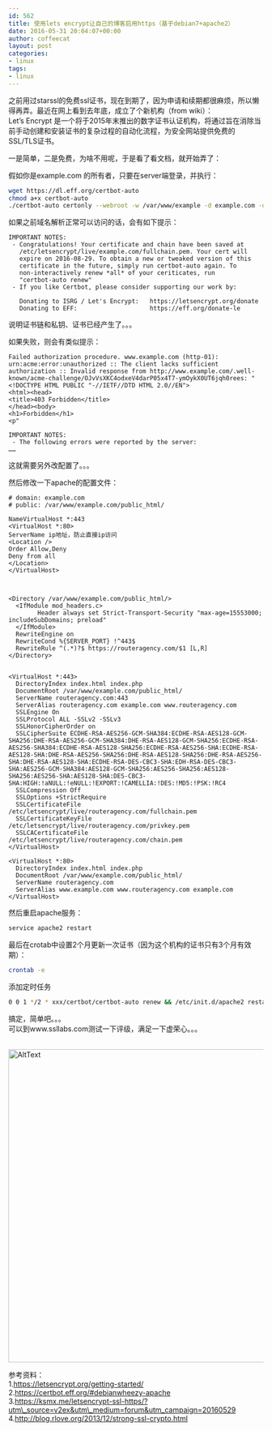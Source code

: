 ```yaml
---
id: 562
title: 使用lets encrypt让自己的博客启用https（基于debian7+apache2）
date: 2016-05-31 20:04:07+00:00
author: coffeecat
layout: post
categories:
- linux
tags:
- linux
---
```

之前用过starssl的免费ssl证书，现在到期了，因为申请和续期都很麻烦，所以懒得再弄。最近在网上看到去年底，成立了个新机构（from wiki）：  
Let&#8217;s Encrypt 是一个将于2015年末推出的数字证书认证机构，将通过旨在消除当前手动创建和安装证书的复杂过程的自动化流程，为安全网站提供免费的SSL/TLS证书。 

一是简单，二是免费，为啥不用呢，于是看了看文档，就开始弄了：  
<!--more-->

假如你是example.com 的所有者，只要在server端登录，并执行：

```sh
wget https://dl.eff.org/certbot-auto
chmod a+x certbot-auto
./certbot-auto certonly --webroot -w /var/www/example -d example.com -d www.example.com
```

如果之前域名解析正常可以访问的话，会有如下提示：

```vim
IMPORTANT NOTES:
 - Congratulations! Your certificate and chain have been saved at
   /etc/letsencrypt/live/example.com/fullchain.pem. Your cert will
   expire on 2016-08-29. To obtain a new or tweaked version of this
   certificate in the future, simply run certbot-auto again. To
   non-interactively renew *all* of your ceriticates, run
   "certbot-auto renew"
 - If you like Certbot, please consider supporting our work by:

   Donating to ISRG / Let's Encrypt:   https://letsencrypt.org/donate
   Donating to EFF:                    https://eff.org/donate-le
```

说明证书链和私钥、证书已经产生了。。。

如果失败，则会有类似提示：

```vim
Failed authorization procedure. www.example.com (http-01): urn:acme:error:unauthorized :: The client lacks sufficient authorization :: Invalid response from http://www.example.com/.well-known/acme-challenge/OJvVsXKC4odxeV4darP05x4T7-ymOykX0UT6jqh0rees: "<!DOCTYPE HTML PUBLIC "-//IETF//DTD HTML 2.0//EN">
<html><head>
<title>403 Forbidden</title>
</head><body>
<h1>Forbidden</h1>
<p"

IMPORTANT NOTES:
 - The following errors were reported by the server:
……
```

这就需要另外改配置了。。。

然后修改一下apache的配置文件：

```vim
# domain: example.com
# public: /var/www/example.com/public_html/

NameVirtualHost *:443  
<VirtualHost *:80>
ServerName ip地址，防止直接ip访问
<Location />
Order Allow,Deny
Deny from all
</Location>
</VirtualHost>



<Directory /var/www/example.com/public_html/>
  <IfModule mod_headers.c> 
        Header always set Strict-Transport-Security "max-age=15553000; includeSubDomains; preload" 
  </IfModule> 
  RewriteEngine on
  RewriteCond %{SERVER_PORT} !^443$
  RewriteRule ^(.*)?$ https://routeragency.com/$1 [L,R]
</Directory>


<VirtualHost *:443>
  DirectoryIndex index.html index.php
  DocumentRoot /var/www/example.com/public_html/
  ServerName routeragency.com:443
  ServerAlias routeragency.com example.com www.routeragency.com
  SSLEngine On
  SSLProtocol ALL -SSLv2 -SSLv3
  SSLHonorCipherOrder on
  SSLCipherSuite ECDHE-RSA-AES256-GCM-SHA384:ECDHE-RSA-AES128-GCM-SHA256:DHE-RSA-AES256-GCM-SHA384:DHE-RSA-AES128-GCM-SHA256:ECDHE-RSA-AES256-SHA384:ECDHE-RSA-AES128-SHA256:ECDHE-RSA-AES256-SHA:ECDHE-RSA-AES128-SHA:DHE-RSA-AES256-SHA256:DHE-RSA-AES128-SHA256:DHE-RSA-AES256-SHA:DHE-RSA-AES128-SHA:ECDHE-RSA-DES-CBC3-SHA:EDH-RSA-DES-CBC3-SHA:AES256-GCM-SHA384:AES128-GCM-SHA256:AES256-SHA256:AES128-SHA256:AES256-SHA:AES128-SHA:DES-CBC3-SHA:HIGH:!aNULL:!eNULL:!EXPORT:!CAMELLIA:!DES:!MD5:!PSK:!RC4
  SSLCompression Off
  SSLOptions +StrictRequire
  SSLCertificateFile  /etc/letsencrypt/live/routeragency.com/fullchain.pem
  SSLCertificateKeyFile /etc/letsencrypt/live/routeragency.com/privkey.pem
  SSLCACertificateFile /etc/letsencrypt/live/routeragency.com/chain.pem
</VirtualHost>

<VirtualHost *:80>
  DirectoryIndex index.html index.php
  DocumentRoot /var/www/example.com/public_html/
  ServerName routeragency.com
  ServerAlias www.example.com www.routeragency.com example.com
</VirtualHost>
```

然后重启apache服务：

```sh
service apache2 restart

```

最后在crotab中设置2个月更新一次证书（因为这个机构的证书只有3个月有效期）：

```sh
crontab -e

```

添加定时任务

```sh
0 0 1 */2 * xxx/certbot/certbot-auto renew && /etc/init.d/apache2 restart
```

搞定，简单吧。。。  
可以到www.ssllabs.com测试一下评级，满足一下虚荣心。。。 

<br>
 <img src="https://jibenfa.github.io/uploads/2016/05/2016053120127.png" width="1000" height="618" alt="AltText" />
 <br>
  
参考资料：  
1.https://letsencrypt.org/getting-started/  
2.https://certbot.eff.org/#debianwheezy-apache  
3.https://ksmx.me/letsencrypt-ssl-https/?utm\_source=v2ex&utm\_medium=forum&utm_campaign=20160529  
4.http://blog.rlove.org/2013/12/strong-ssl-crypto.html